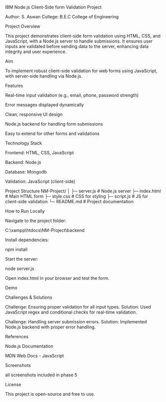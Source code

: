 IBM Node.js Client-Side form Validation Project

Author: S. Aswan
College: B.E.C College of Engineering

Project Overview

This project demonstrates client-side form validation using HTML, CSS, and JavaScript, with a Node.js server to handle submissions. It ensures user inputs are validated before sending data to the server, enhancing data integrity and user experience.

Aim

To implement robust client-side validation for web forms using JavaScript, with server-side handling via Node.js.

Features

Real-time input validation (e.g., email, phone, password strength)

Error messages displayed dynamically

Clean, responsive UI design

Node.js backend for handling form submissions

Easy to extend for other forms and validations

Technology Stack

Frontend: HTML, CSS, JavaScript

Backend: Node.js

Database: Mongodb

Validation: JavaScript (client-side)

Project Structure
NM-Project/
│
├─ server.js           # Node.js server
├─ index.html          # Main HTML form
├─ style.css           # CSS for styling
├─ script.js           # JS for client-side validation
└─ README.md           # Project documentation

How to Run Locally

Navigate to the project folder:

C:\xampp\htdocs\NM-Project\backend


Install dependencies:

npm install


Start the server:

node server.js


Open index.html in your browser and test the form.

Demo


Challenges & Solutions

Challenge: Ensuring proper validation for all input types.
Solution: Used JavaScript regex and conditional checks for real-time validation.

Challenge: Handling server submission errors.
Solution: Implemented Node.js backend with proper error handling.

References

Node.js Documentation

MDN Web Docs - JavaScript

Screenshots

all screenshots included in phase 5

License

This project is open-source and free to use.
